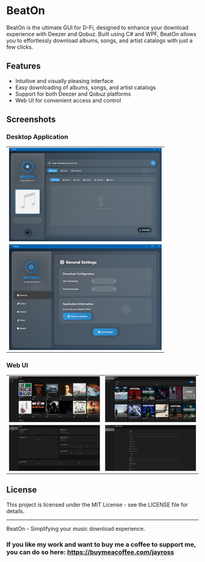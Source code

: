 # BeatOn

BeatOn is the ultimate GUI for D-Fi, designed to enhance your download experience with Deezer and Qobuz. Built using C# and WPF, BeatOn allows you to effortlessly download albums, songs, and artist catalogs with just a few clicks.

## Features

- Intuitive and visually pleasing interface
- Easy downloading of albums, songs, and artist catalogs
- Support for both Deezer and Qobuz platforms
- Web UI for convenient access and control

## Screenshots

### Desktop Application

<table>
  <tr>
    <td><img src="./assets/BeatOn_Home.png" alt="Main" width="400"/></td>
  </tr>
  <tr>
    <td><img src="./assets/BeatOn_Settings.png" alt="Settings" width="400"/></td>
  </tr>
</table>

### Web UI

<table>
  <tr>
    <td><img src="./assets/Home_BeatOn_Webui.png" alt="Web UI Home" width="400"/></td>
    <td><img src="./assets/Search_BeatOn_Webui.png" alt="Web UI Search" width="400"/></td>
  </tr>
  <tr>
    <td><img src="./assets/Downloads_BeatOn_Webui.png" alt="Web UI Downloads" width="400"/></td>
    <td><img src="./assets/Settings_BeatOn_Webui.png" alt="Web UI Settings" width="400"/></td>
  </tr>
</table>


## License

This project is licensed under the MIT License - see the LICENSE file for details.


---

BeatOn - Simplifying your music download experience.




### If you like my work and want to buy me a coffee to support me, you can do so here: https://buymeacoffee.com/jayross

